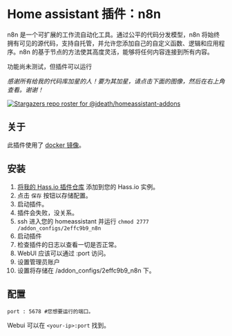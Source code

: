 # Home assistant 插件：n8n

n8n 是一个可扩展的工作流自动化工具。通过公平的代码分发模型，n8n 将始终拥有可见的源代码，支持自托管，并允许您添加自己的自定义函数、逻辑和应用程序。n8n 的基于节点的方法使其高度灵活，能够将任何内容连接到所有内容。

功能尚未测试，但插件可以运行

_感谢所有给我的代码库加星的人！要为其加星，请点击下面的图像，然后在右上角查看。谢谢！_

[![Stargazers repo roster for @jdeath/homeassistant-addons](https://reporoster.com/stars/jdeath/homeassistant-addons)](https://github.com/jdeath/homeassistant-addons/stargazers)

## 关于

此插件使用了 [docker 镜像](https://github.com/n8n-io/n8n)。

## 安装

1. [将我的 Hass.io 插件仓库][repository] 添加到您的 Hass.io 实例。
1. 点击 `保存` 按钮以存储配置。
1. 启动插件。
1. 插件会失败，没关系。
1. ssh 进入您的 homeassistant 并运行 `chmod 2777 /addon_configs/2effc9b9_n8n`
1. 启动插件
1. 检查插件的日志以查看一切是否正常。
1. WebUI 应该可以通过 <your-ip>:port 访问。
1. 设置管理员账户
1. 设置将存储在 /addon_configs/2effc9b9_n8n 下。

## 配置

```
port : 5678 #您想要运行的端口。
```

Webui 可以在 `<your-ip>:port` 找到。

[repository]: https://github.com/jdeath/homeassistant-addons
